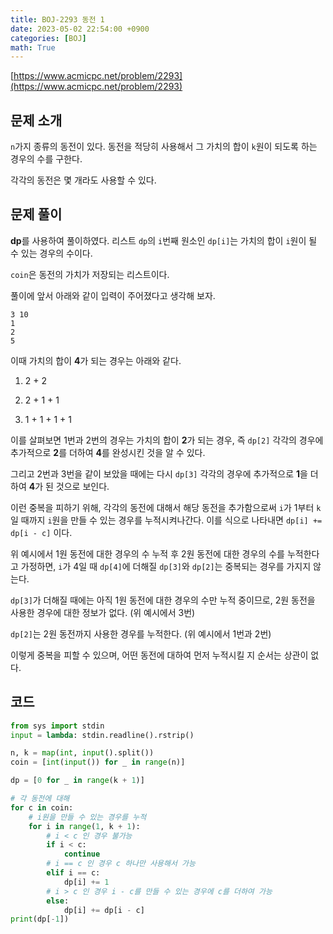 ```yaml
---
title: BOJ-2293 동전 1
date: 2023-05-02 22:54:00 +0900
categories: [BOJ]
math: True
---
```


[https://www.acmicpc.net/problem/2293](https://www.acmicpc.net/problem/2293)

## 문제 소개

`n`가지 종류의 동전이 있다. 동전을 적당히 사용해서 그 가치의 합이 `k`원이 되도록 하는 경우의 수를 구한다.

각각의 동전은 몇 개라도 사용할 수 있다.

## 문제 풀이

**dp**를 사용하여 풀이하였다. 리스트 `dp`의 `i`번째 원소인 `dp[i]`는 가치의 합이 `i`원이 될 수 있는 경우의 수이다.

`coin`은 동전의 가치가 저장되는 리스트이다.

풀이에 앞서 아래와 같이 입력이 주어졌다고 생각해 보자.

```
3 10
1
2
5
```

이때 가치의 합이 **4**가 되는 경우는 아래와 같다.

1. 2 + 2

2. 2 + 1 + 1

3. 1 + 1 + 1 + 1

이를 살펴보면 1번과 2번의 경우는 가치의 합이 **2**가 되는 경우, 즉 `dp[2]` 각각의 경우에 추가적으로 **2**를 더하여 **4**를 완성시킨 것을 알 수 있다.

그리고 2번과 3번을 같이 보았을 때에는 다시 `dp[3]` 각각의 경우에 추가적으로 **1**을 더하여 **4**가 된 것으로 보인다.

이런 중복을 피하기 위해, 각각의 동전에 대해서 해당 동전을 추가함으로써 `i`가 1부터 `k`일 때까지 `i`원을 만들 수 있는 경우를 누적시켜나간다. 이를 식으로 나타내면 `dp[i] += dp[i - c]` 이다.

위 예시에서 1원 동전에 대한 경우의 수 누적 후 2원 동전에 대한 경우의 수를 누적한다고 가정하면, `i`가 4일 때 `dp[4]`에 더해질 `dp[3]`와 `dp[2]`는 중복되는 경우를 가지지 않는다.

`dp[3]`가 더해질 때에는 아직 1원 동전에 대한 경우의 수만 누적 중이므로, 2원 동전을 사용한 경우에 대한 정보가 없다.  (위 예시에서 3번)

`dp[2]`는 2원 동전까지 사용한 경우를 누적한다.  (위 예시에서 1번과 2번)

이렇게 중복을 피할 수 있으며, 어떤 동전에 대하여 먼저 누적시킬 지 순서는 상관이 없다.

## 코드

```python
from sys import stdin
input = lambda: stdin.readline().rstrip()

n, k = map(int, input().split())
coin = [int(input()) for _ in range(n)]

dp = [0 for _ in range(k + 1)]

# 각 동전에 대해
for c in coin:
    # i원을 만들 수 있는 경우를 누적
    for i in range(1, k + 1):
        # i < c 인 경우 불가능
        if i < c:
            continue
        # i == c 인 경우 c 하나만 사용해서 가능
        elif i == c:
            dp[i] += 1
        # i > c 인 경우 i - c를 만들 수 있는 경우에 c를 더하여 가능
        else:
            dp[i] += dp[i - c]
print(dp[-1])

```
